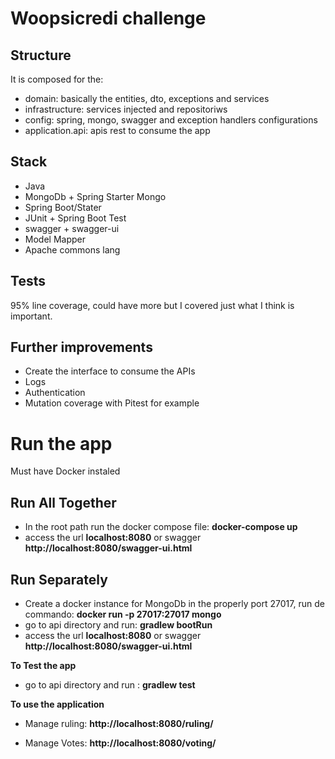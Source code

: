# Woopsicredi challenge

## Structure
It is composed for the:
* domain: basically the entities, dto, exceptions and services
* infrastructure: services injected and repositoriws
* config: spring, mongo, swagger and exception handlers configurations
* application.api: apis rest to consume the app

## Stack
* Java
* MongoDb + Spring Starter Mongo
* Spring Boot/Stater
* JUnit + Spring Boot Test
* swagger + swagger-ui
* Model Mapper
* Apache commons lang

## Tests
95% line coverage, could have more but I covered just what I think is important.

## Further improvements

* Create the interface to consume the APIs
* Logs
* Authentication
* Mutation coverage with Pitest for example

# Run the app

Must have Docker instaled

## Run All Together

* In the root path run the docker compose file: **docker-compose up**
* access the url **localhost:8080** or swagger **http://localhost:8080/swagger-ui.html**

## Run Separately

* Create a docker instance for MongoDb in the properly port 27017, run de commando: **docker run -p 27017:27017 mongo**
* go to api directory and run: **gradlew bootRun**
* access the url **localhost:8080** or swagger **http://localhost:8080/swagger-ui.html**

**To Test the app**

* go to api directory and run :  **gradlew test**

**To use the application**

* Manage ruling: **http://localhost:8080/ruling/**

* Manage Votes: **http://localhost:8080/voting/**